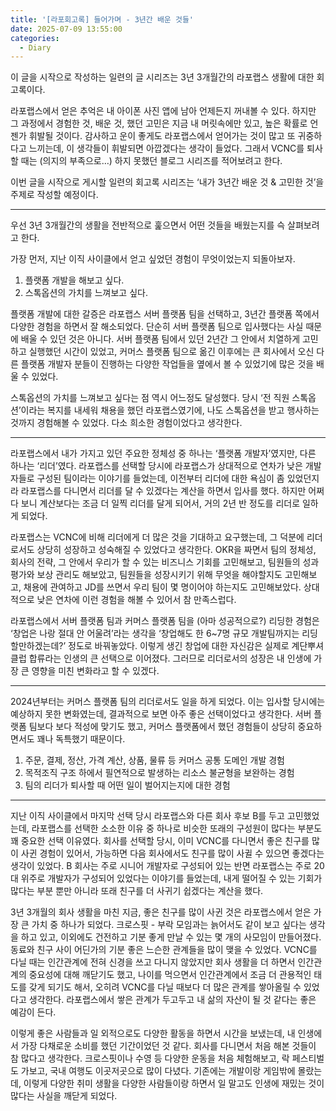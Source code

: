 ```yaml
---
title: '[라포회고록] 들어가며 - 3년간 배운 것들'
date: 2025-07-09 13:55:00
categories:
  - Diary
---
```



이 글을 시작으로 작성하는 일련의 글 시리즈는 3년 3개월간의 라포랩스 생활에 대한 회고록이다.


라포랩스에서 얻은 추억은 내 아이폰 사진 앱에 남아 언제든지 꺼내볼 수 있다. 하지만 그 과정에서 경험한 것, 배운 것, 했던 고민은 지금 내 머릿속에만 있고, 높은 확률로 언젠가 휘발될 것이다. 감사하고 운이 좋게도 라포랩스에서 얻어가는 것이 많고 또 귀중하다고 느끼는데, 이 생각들이 휘발되면 아깝겠다는 생각이 들었다. 그래서 VCNC를 퇴사할 때는 (의지의 부족으로…) 하지 못했던 블로그 시리즈를 적어보려고 한다.


이번 글을 시작으로 게시할 일련의 회고록 시리즈는 ‘내가 3년간 배운 것 & 고민한 것’을 주제로 작성할 예정이다.


---


우선 3년 3개월간의 생활을 전반적으로 훑으면서 어떤 것들을 배웠는지를 슥 살펴보려고 한다.


가장 먼저, 지난 이직 사이클에서 얻고 싶었던 경험이 무엇이었는지 되돌아보자.

1. 플랫폼 개발을 해보고 싶다.
2. 스톡옵션의 가치를 느껴보고 싶다.

플랫폼 개발에 대한 갈증은 라포랩스 서버 플랫폼 팀을 선택하고, 3년간 플랫폼 쪽에서 다양한 경험을 하면서 잘 해소되었다. 단순히 서버 플랫폼 팀으로 입사했다는 사실 때문에 배울 수 있던 것은 아니다. 서버 플랫폼 팀에서 있던 2년간 그 안에서 치열하게 고민하고 실행했던 시간이 있었고, 커머스 플랫폼 팀으로 옮긴 이후에는 큰 회사에서 오신 다른 플랫폼 개발자 분들이 진행하는 다양한 작업들을 옆에서 볼 수 있었기에 많은 것을 배울 수 있었다.


스톡옵션의 가치를 느껴보고 싶다는 점 역시 어느정도 달성했다. 당시 ‘전 직원 스톡옵션’이라는 복지를 내세워 채용을 했던 라포랩스였기에, 나도 스톡옵션을 받고 행사하는 것까지 경험해볼 수 있었다. 다소 희소한 경험이었다고 생각한다.


---


라포랩스에서 내가 가지고 있던 주요한 정체성 중 하나는 ‘플랫폼 개발자’였지만, 다른 하나는 ‘리더’였다. 라포랩스를 선택할 당시에 라포랩스가 상대적으로 연차가 낮은 개발자들로 구성된 팀이라는 이야기를 들었는데, 이전부터 리더에 대한 욕심이 좀 있었던지라 라포랩스를 다니면서 리더를 달 수 있겠다는 계산을 하면서 입사를 했다. 하지만 어쩌다 보니 계산보다는 조금 더 일찍 리더를 달게 되어서, 거의 2년 반 정도를 리더로 일하게 되었다.


라포랩스는 VCNC에 비해 리더에게 더 많은 것을 기대하고 요구했는데, 그 덕분에 리더로서도 상당히 성장하고 성숙해질 수 있었다고 생각한다. OKR을 짜면서 팀의 정체성, 회사의 전략, 그 안에서 우리가 할 수 있는 비즈니스 기회를 고민해보고, 팀원들의 성과 평가와 보상 관리도 해보았고, 팀원들을 성장시키기 위해 무엇을 해야할지도 고민해보고, 채용에 관여하고 JD를 쓰면서 우리 팀이 몇 명이어야 하는지도 고민해보았다. 상대적으로 낮은 연차에 이런 경험을 해볼 수 있어서 참 만족스럽다.


라포랩스에서 서버 플랫폼 팀과 커머스 플랫폼 팀을 (아마 성공적으로?) 리딩한 경험은 ‘창업은 나랑 절대 안 어울려’라는 생각을 ‘창업해도 한 6~7명 규모 개발팀까지는 리딩 할만하겠는데?’ 정도로 바꿔놓았다. 이렇게 생긴 창업에 대한 자신감은 실제로 계단뿌셔클럽 합류라는 인생의 큰 선택으로 이어졌다. 그러므로 리더로서의 성장은 내 인생에 가장 큰 영향을 미친 변화라고 할 수 있겠다. 


---


2024년부터는 커머스 플랫폼 팀의 리더로서도 일을 하게 되었다. 이는 입사할 당시에는 예상하지 못한 변화였는데, 결과적으로 보면 아주 좋은 선택이었다고 생각한다. 서버 플랫폼 팀보다 보다 적성에 맞기도 했고, 커머스 플랫폼에서 했던 경험들이 상당히 중요하면서도 꽤나 독특했기 때문이다.

1. 주문, 결제, 정산, 가격 계산, 상품, 물류 등 커머스 공통 도메인 개발 경험
2. 목적조직 구조 하에서 필연적으로 발생하는 리소스 불균형을 보완하는 경험
3. 팀의 리더가 퇴사할 때 어떤 일이 벌어지는지에 대한 경험

---


지난 이직 사이클에서 마지막 선택 당시 라포랩스와 다른 회사 후보 B를 두고 고민했었는데, 라포랩스를 선택한 소소한 이유 중 하나로 비슷한 또래의 구성원이 많다는 부분도 꽤 중요한 선택 이유였다. 회사를 선택할 당시, 이미 VCNC를 다니면서 좋은 친구를 많이 사귄 경험이 있어서, 가능하면 다음 회사에서도 친구를 많이 사귈 수 있으면 좋겠다는 생각이 있었다. B 회사는 주로 시니어 개발자로 구성되어 있는 반면 라포랩스는 주로 20대 위주로 개발자가 구성되어 있었다는 이야기를 들었는데, 내게 떨어질 수 있는 기회가 많다는 부분 뿐만 아니라 또래 친구를 더 사귀기 쉽겠다는 계산을 했다.


3년 3개월의 회사 생활을 마친 지금, 좋은 친구를 많이 사귄 것은 라포랩스에서 얻은 가장 큰 가치 중 하나가 되었다. 크로스핏 - 부락 모임과는 늙어서도 같이 보고 싶다는 생각을 하고 있고, 이외에도 건전하고 기분 좋게 만날 수 있는 몇 개의 사모임이 만들어졌다. 동료와 친구 사이 어딘가의 기분 좋은 느슨한 관계들을 많이 맺을 수 있었다. VCNC를 다닐 때는 인간관계에 전혀 신경을 쓰고 다니지 않았지만 회사 생활을 더 하면서 인간관계의 중요성에 대해 깨닫기도 했고, 나이를 먹으면서 인간관계에서 조금 더 관용적인 태도를 갖게 되기도 해서, 오히려 VCNC를 다닐 때보다 더 많은 관계를 쌓아올릴 수 있었다고 생각한다. 라포랩스에서 쌓은 관계가 두고두고 내 삶의 자산이 될 것 같다는 좋은 예감이 든다.


이렇게 좋은 사람들과 일 외적으로도 다양한 활동을 하면서 시간을 보냈는데, 내 인생에서 가장 다채로운 소비를 했던 기간이었던 것 같다. 회사를 다니면서 처음 해본 것들이 참 많다고 생각한다. 크로스핏이나 수영 등 다양한 운동을 처음 체험해보고, 락 페스티벌도 가보고, 국내 여행도 이곳저곳으로 많이 다녔다. 기존에는 개발이랑 게임밖에 몰랐는데, 이렇게 다양한 취미 생활을 다양한 사람들이랑 하면서 일 말고도 인생에 재밌는 것이 많다는 사실을 깨닫게 되었다.

